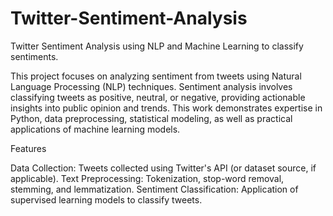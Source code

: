 # Twitter-Sentiment-Analysis
Twitter Sentiment Analysis using NLP and Machine Learning to classify sentiments.

This project focuses on analyzing sentiment from tweets using Natural Language Processing (NLP) techniques. Sentiment analysis involves classifying tweets as positive, neutral, or negative, providing actionable insights into public opinion and trends. This work demonstrates expertise in Python, data preprocessing, statistical modeling, as well as practical applications of machine learning models.

Features

Data Collection: Tweets collected using Twitter's API (or dataset source, if applicable).
Text Preprocessing: Tokenization, stop-word removal, stemming, and lemmatization.
Sentiment Classification: Application of supervised learning models to classify tweets.
